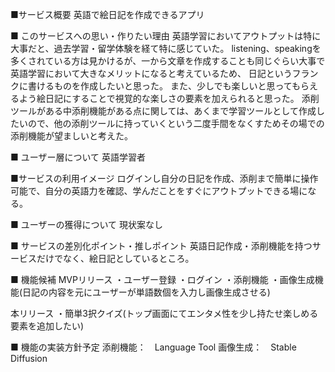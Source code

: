 ■サービス概要
英語で絵日記を作成できるアプリ

■ このサービスへの思い・作りたい理由
英語学習においてアウトプットは特に大事だと、過去学習・留学体験を経て特に感じていた。
listening、speakingを多くされている方は見かけるが、一から文章を作成することも同じぐらい大事で英語学習において大きなメリットになると考えているため、
日記というフランクに書けるものを作成したいと思った。
また、少しでも楽しいと思ってもらえるよう絵日記にすることで視覚的な楽しさの要素を加えられると思った。
添削ツールがある中添削機能がある点に関しては、あくまで学習ツールとして作成したいので、他の添削ツールに持っていくという二度手間をなくすためその場での添削機能が望ましいと考えた。

■ ユーザー層について
英語学習者

■サービスの利用イメージ
ログインし自分の日記を作成、添削まで簡単に操作可能で、自分の英語力を確認、学んだことをすぐにアウトプットできる場になる。

■ ユーザーの獲得について
現状案なし

■ サービスの差別化ポイント・推しポイント
英語日記作成・添削機能を持つサービスだけでなく、絵日記としているところ。

■ 機能候補
MVPリリース
・ユーザー登録
・ログイン
・添削機能
・画像生成機能(日記の内容を元にユーザーが単語数個を入力し画像生成させる)

本リリース
・簡単3択クイズ(トップ画面にてエンタメ性を少し持たせ楽しめる要素を追加したい)

■ 機能の実装方針予定
添削機能：　Language Tool
画像生成：　Stable Diffusion 
